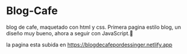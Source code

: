 # Blog-Cafe
blog de cafe, maquetado con html y css. 
 Primera pagina estilo blog, un diseño muy bueno, ahora a seguir con JavaScript.🚀
 
 la pagina esta subida en https://blogdecafepordessinger.netlify.app
